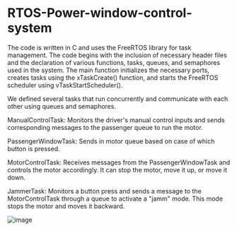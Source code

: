 # RTOS-Power-window-control-system
The code is written in C and uses the FreeRTOS library for task management.
The code begins with the inclusion of necessary header files and the declaration of various functions, tasks, queues, and semaphores used in the system. 
The main function initializes the necessary ports, creates tasks using the xTaskCreate() function, and starts the FreeRTOS scheduler using vTaskStartScheduler().

We defined several tasks that run concurrently and communicate with each other using queues and semaphores.

ManualControlTask: Monitors the driver's manual control inputs and sends corresponding messages to the passenger queue to run the motor.

PassengerWindowTask: Sends in motor queue based on case of which button is pressed.

MotorControlTask: Receives messages from the PassengerWindowTask and controls the motor accordingly. It can stop the motor, move it up, or move it down.

JammerTask: Monitors a button press and sends a message to the MotorControlTask through a queue to activate a "jamm" mode. This mode stops the motor and moves it backward.

![image](https://github.com/ziadmhelmy/RTOS-Power-window-control-system/assets/133164561/c9872b7a-cad0-4470-a45e-eea5f074a464)
